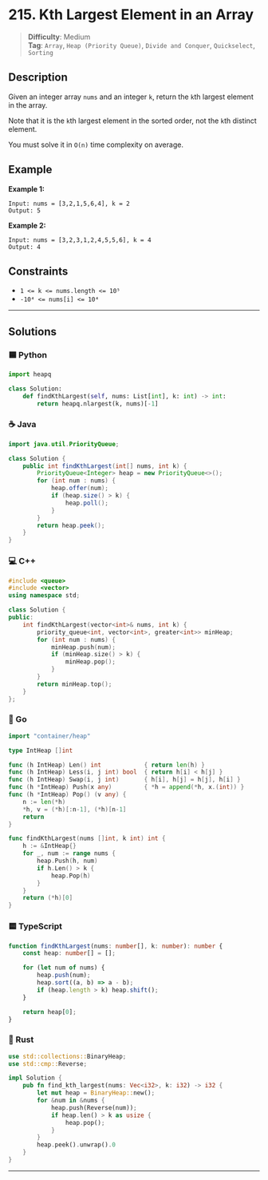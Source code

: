 
# 215. Kth Largest Element in an Array

>**Difficulty**: Medium  
> **Tag**: `Array`, `Heap (Priority Queue)`, `Divide and Conquer`, `Quickselect`, `Sorting`

## Description

Given an integer array `nums` and an integer `k`, return the `k`th largest element in the array.

Note that it is the `k`th largest element in the sorted order, not the `k`th distinct element.

You must solve it in `O(n)` time complexity on average.

## Example

**Example 1:**

```
Input: nums = [3,2,1,5,6,4], k = 2
Output: 5
```

**Example 2:**

```
Input: nums = [3,2,3,1,2,4,5,5,6], k = 4
Output: 4
```

## Constraints

- `1 <= k <= nums.length <= 10⁵`
- `-10⁴ <= nums[i] <= 10⁴`

---

## Solutions

### 🟦 Python

```python
import heapq

class Solution:
    def findKthLargest(self, nums: List[int], k: int) -> int:
        return heapq.nlargest(k, nums)[-1]
```

### ☕ Java

```java
import java.util.PriorityQueue;

class Solution {
    public int findKthLargest(int[] nums, int k) {
        PriorityQueue<Integer> heap = new PriorityQueue<>();
        for (int num : nums) {
            heap.offer(num);
            if (heap.size() > k) {
                heap.poll();
            }
        }
        return heap.peek();
    }
}
```

### 💻 C++

```cpp
#include <queue>
#include <vector>
using namespace std;

class Solution {
public:
    int findKthLargest(vector<int>& nums, int k) {
        priority_queue<int, vector<int>, greater<int>> minHeap;
        for (int num : nums) {
            minHeap.push(num);
            if (minHeap.size() > k) {
                minHeap.pop();
            }
        }
        return minHeap.top();
    }
};
```

### 🐹 Go

```go
import "container/heap"

type IntHeap []int

func (h IntHeap) Len() int            { return len(h) }
func (h IntHeap) Less(i, j int) bool  { return h[i] < h[j] }
func (h IntHeap) Swap(i, j int)       { h[i], h[j] = h[j], h[i] }
func (h *IntHeap) Push(x any)         { *h = append(*h, x.(int)) }
func (h *IntHeap) Pop() (v any) {
	n := len(*h)
	*h, v = (*h)[:n-1], (*h)[n-1]
	return
}

func findKthLargest(nums []int, k int) int {
	h := &IntHeap{}
	for _, num := range nums {
		heap.Push(h, num)
		if h.Len() > k {
			heap.Pop(h)
		}
	}
	return (*h)[0]
}
```

### 🟨 TypeScript

```ts
function findKthLargest(nums: number[], k: number): number {
    const heap: number[] = [];

    for (let num of nums) {
        heap.push(num);
        heap.sort((a, b) => a - b);
        if (heap.length > k) heap.shift();
    }

    return heap[0];
}
```

### 🦀 Rust

```rust
use std::collections::BinaryHeap;
use std::cmp::Reverse;

impl Solution {
    pub fn find_kth_largest(nums: Vec<i32>, k: i32) -> i32 {
        let mut heap = BinaryHeap::new();
        for &num in &nums {
            heap.push(Reverse(num));
            if heap.len() > k as usize {
                heap.pop();
            }
        }
        heap.peek().unwrap().0
    }
}
```

---
